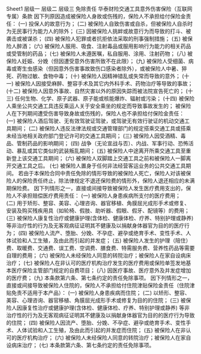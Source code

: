 Sheet1
	层级一	层级二	层级三
	免除责任
		华泰财险交通工具意外伤害保险（互联网专属）条款
		因下列原因造成被保险人身故或伤残的，保险人不承担给付保险金责任：
		(一) 投保人的故意行为；
		(二) 被保险人自致伤害或自杀，但被保险人自杀时为无民事行为能力人的除外；
		(三) 因被保险人挑衅或故意行为而导致的打斗、被袭击或被谋杀；
		(四) 被保险人犯罪或者抗拒依法采取的刑事强制措施；
		(五) 被保险人醉酒；
		(六) 被保险人服用、吸食、注射毒品或服用影响行为能力的相关药品或受管制的药品；
		(七) 被保险人未遵医嘱，私自服用、涂用、注射药物；
		(八) 被保险人妊娠、分娩（但因遭受意外伤害所致不在此限）；
		(九) 被保险人受细菌、病毒或寄生虫感染（但因意外伤害事故致伤口感染者除外），或被保险人中暑、猝死、药物过敏、食物中毒；
		(十) 被保险人因精神错乱或失常而导致的意外；
		(十一) 被保险人因接受麻醉、整容手术及其它内外科手术、药物治疗等导致的事故；
		(十二) 被保险人因意外事故、自然灾害以外的原因失踪而被法院宣告死亡的；
		(十三) 任何生物、化学、原子武器、原子能或核能爆炸、辐射或污染；
		(十四) 被保险人乘坐公共交通工具违反乘运人关于安全乘坐的规定而导致事故发生的；
			被保险人在下列期间遭受伤害导致身故或伤残的，保险人也不承担给付保险金责任：
		(一) 被保险人酒后驾驶、无有效驾驶证驾驶，或驾驶无有效行驶证的机动交通工具期间；
		(二) 被保险人违反法律法规或交通管理部门的规定搭乘交通工具或搭乘未经当地相关政府部门登记许可的交通工具期间；
		(三) 被保险人因受酒精、毒品、管制药品的影响期间；
		(四) 战争（无论宣战与否）、内战、军事行动、恐怖活动、暴乱或其它类似的武装叛乱期间；
		(五) 被保险人中途离开所乘交通工具至重新登上该交通工具期间；
		(六) 被保险人双脚踏上交通工具之前和被保险人一脚离开交通工具之后。
		(七) 被保险人置身于任何非法经营客运业务的公共交通工具期间。
		若由于本保险合同中责任免除的情形导致的被保险人死亡，保险人对该被保险人的保险责任终止，除法律规定不退还保险费的情形外，保险人退还相应的未满期保险费。
		因下列情形之一，直接或间接导致被保险人发生医疗费用支出的，保险人不承担赔偿医疗费用责任：
		(一) 被保险人身患疾病所支付的医疗费用；
		(二) 用于矫形、整容、美容、心理咨询、器官移植、角膜屈光成形手术或修复、安装及购买残疾用具（如轮椅、假肢、助听器、假眼、假牙、配镜等）的费用；
		(三) 被保险人康复性治疗或健康护理(含体检、健康体检、疗养、特别护理或静养) 等非治疗性的行为及无客观病征证明其不健康及以捐献身体器官为目的的医疗行为；
		(四) 被保险人流产、堕胎、分娩、不孕症、避孕或绝育手术、变性手术、人体试验和人工生殖，及由此而引起的并发症；
		(五) 被保险人发生的护理（陪住）费、取暖费、交通费、误工费、空调费、膳食费、特需服务费、营养性药品等需要自理的费用；
		(六) 被保险人未经保险人同意的转院治疗；被保险人在家自设病床治疗；
		(七) 被保险人在非认可的医疗机构治疗发生的医疗费用或保险单签发地基本医疗保险主管部门规定的自费项目；
		(八) 因医疗事故、医疗意外及并发症增加的医疗费；
		(九) 本条款第六条、第七条约定的责任免除事项。
		因下列情形之一，直接或间接导致被保险人住院的，保险人不承担给付住院津贴保险金责任（住院津贴免责不适用于本产品）：
		(一) 被保险人身患疾病而住院；
		(二) 以矫形、整容、美容、心理咨询、器官移植、角膜屈光成形手术或修复为目的的住院；
		(三) 被保险人因康复性治疗或健康护理(含体检、健康体检、疗养、特别护理或静养) 等非治疗性的行为及无客观病征证明其不健康及以捐献身体器官为目的的医疗行为导致的住院；
		(四) 被保险人因流产、堕胎、分娩、不孕症、避孕或绝育手术、变性手术、人体试验和人工生殖，及由此而引起的并发症而住院；
		(五) 被保险人在非认可的医疗机构治疗；
		(六) 被保险人未经保险人同意的转院治疗；被保险人在家自设病床治疗；
		(七) 本条款第六条、第七条约定的责任免除事项。



